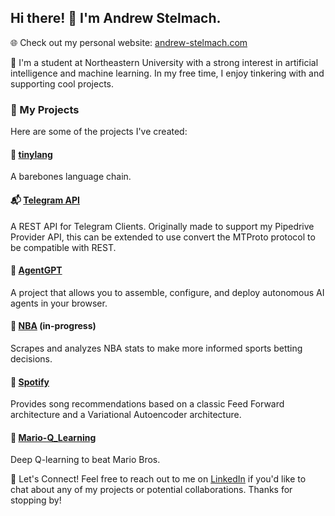 ## Hi there! 👋 I'm Andrew Stelmach.

🌐 Check out my personal website: [andrew-stelmach.com](https://andrew-stelmach.com)

🏫 I'm a student at Northeastern University with a strong interest in artificial intelligence and machine learning. In my free time, I enjoy tinkering with and supporting cool projects.

### 🔭 My Projects
Here are some of the projects I've created:

#### 🦜 [tinylang](https://github.com/astelmach01/tinylang)
A barebones language chain.

#### 📬 [Telegram API](https://github.com/astelmach01/TelegramAPI)
A REST API for Telegram Clients. Originally made to support my Pipedrive Provider API, this can be extended to use convert the MTProto protocol to be compatible with REST.

#### 🤖 [AgentGPT](https://github.com/reworkd/AgentGPT)
A project that allows you to assemble, configure, and deploy autonomous AI agents in your browser.

#### 🏀 [NBA](https://github.com/astelmach01/NBA) (in-progress)
Scrapes and analyzes NBA stats to make more informed sports betting decisions.

#### 🎵 [Spotify](https://github.com/astelmach01/Spotify)
Provides song recommendations based on a classic Feed Forward architecture and a Variational Autoencoder architecture.

#### 🍄 [Mario-Q_Learning](https://github.com/astelmach01/Mario-Q_Learning)
Deep Q-learning to beat Mario Bros.

💬 Let's Connect!
Feel free to reach out to me on [LinkedIn](https://www.linkedin.com/in/andrew-stelmach/) if you'd like to chat about any of my projects or potential collaborations. Thanks for stopping by!
